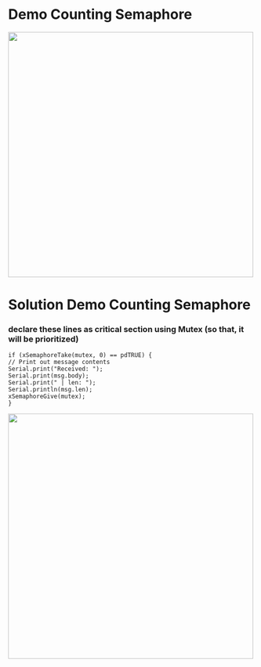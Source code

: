 # Demo Counting Semaphore

<img src="https://user-images.githubusercontent.com/76240694/117097342-efd33880-ad9d-11eb-848d-ce4f2cabaa56.png" width="500">

# Solution Demo Counting Semaphore

### declare these lines as critical section using Mutex (so that, it will be prioritized)

`if (xSemaphoreTake(mutex, 0) == pdTRUE) {`  
`// Print out message contents`  
`Serial.print("Received: ");`  
`Serial.print(msg.body);`  
`Serial.print(" | len: ");`  
`Serial.println(msg.len);`  
`xSemaphoreGive(mutex);`  
`}`  

<img src="https://user-images.githubusercontent.com/76240694/117097558-928bb700-ad9e-11eb-86d1-eeac8cd299ab.png" width="500">

